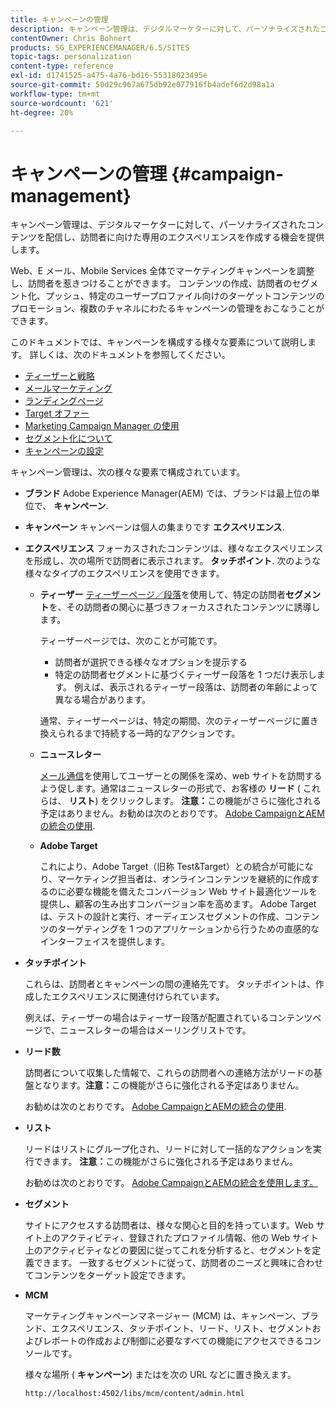 ```yaml
---
title: キャンペーンの管理
description: キャンペーン管理は、デジタルマーケターに対して、パーソナライズされたコンテンツを配信し、訪問者に向けた専用のエクスペリエンスを作成する機会を提供します。 Web、E メール、Mobile Services 全体でマーケティングキャンペーンを調整し、訪問者を惹きつけることができます。
contentOwner: Chris Bohnert
products: SG_EXPERIENCEMANAGER/6.5/SITES
topic-tags: personalization
content-type: reference
exl-id: d1741525-a475-4a76-bd16-55318023495e
source-git-commit: 50d29c967a675db92e077916fb4adef6d2d98a1a
workflow-type: tm+mt
source-wordcount: '621'
ht-degree: 20%

---
```



# キャンペーンの管理 {#campaign-management}

キャンペーン管理は、デジタルマーケターに対して、パーソナライズされたコンテンツを配信し、訪問者に向けた専用のエクスペリエンスを作成する機会を提供します。

Web、E メール、Mobile Services 全体でマーケティングキャンペーンを調整し、訪問者を惹きつけることができます。 コンテンツの作成、訪問者のセグメント化、プッシュ、特定のユーザープロファイル向けのターゲットコンテンツのプロモーション、複数のチャネルにわたるキャンペーンの管理をおこなうことができます。

このドキュメントでは、キャンペーンを構成する様々な要素について説明します。 詳しくは、次のドキュメントを参照してください。

* [ティーザーと戦略 ](/help/sites-classic-ui-authoring/classic-personalization-campaigns-teasers-strategy.md)
* [メールマーケティング](/help/sites-classic-ui-authoring/classic-personalization-campaigns-email.md)
* [ランディングページ](/help/sites-classic-ui-authoring/classic-personalization-campaigns-landingpage.md)
* [Target オファー](/help/sites-classic-ui-authoring/classic-personalization-campaigns-target-offers.md)
* [Marketing Campaign Manager の使用 ](/help/sites-classic-ui-authoring/classic-personalization-campaigns-mktg-manager.md)
* [セグメント化について ](/help/sites-classic-ui-authoring/classic-personalization-campaigns-segmentation.md)
* [キャンペーンの設定 ](/help/sites-classic-ui-authoring/classic-personalization-campaigns-setting-up-your.md)

キャンペーン管理は、次の様々な要素で構成されています。

* **ブランド**
Adobe Experience Manager(AEM) では、ブランドは最上位の単位で、 **キャンペーン**.

* **キャンペーン**
キャンペーンは個人の集まりです **エクスペリエンス**.

* **エクスペリエンス**
フォーカスされたコンテンツは、様々なエクスペリエンスを形成し、次の場所で訪問者に表示されます。 **タッチポイント**. 次のような様々なタイプのエクスペリエンスを使用できます。

   * **ティーザー**
     [ティーザーページ／段落](#teasers)を使用して、特定の訪問者&#x200B;**セグメント**&#x200B;を、その訪問者の関心に基づきフォーカスされたコンテンツに誘導します。

     ティーザーページでは、次のことが可能です。

      * 訪問者が選択できる様々なオプションを提示する
      * 特定の訪問者セグメントに基づくティーザー段落を 1 つだけ表示します。 例えば、表示されるティーザー段落は、訪問者の年齢によって異なる場合があります。

     通常、ティーザーページは、特定の期間、次のティーザーページに置き換えられるまで持続する一時的なアクションです。

   * **ニュースレター**

     [メール通信](#emailmarketing)を使用してユーザーとの関係を深め、web サイトを訪問するよう促します。通常はニュースレターの形式で、お客様の **リード** ( これらは、 **リスト**) をクリックします。 **注意：**&#x200B;この機能がさらに強化される予定はありません。お勧めは次のとおりです。 [Adobe CampaignとAEMの統合の使用](/help/sites-administering/campaign.md).

   * **Adobe Target**

     これにより、Adobe Target（旧称 Test&amp;Target）との統合が可能になり、マーケティング担当者は、オンラインコンテンツを継続的に作成するのに必要な機能を備えたコンバージョン Web サイト最適化ツールを提供し、顧客の生み出すコンバージョン率を高めます。 Adobe Targetは、テストの設計と実行、オーディエンスセグメントの作成、コンテンツのターゲティングを 1 つのアプリケーションから行うための直感的なインターフェイスを提供します。

* **タッチポイント**

  これらは、訪問者とキャンペーンの間の連絡先です。 タッチポイントは、作成したエクスペリエンスに関連付けられています。

  例えば、ティーザーの場合はティーザー段落が配置されているコンテンツページで、ニュースレターの場合はメーリングリストです。

* **リード数**

  訪問者について収集した情報で、これらの訪問者への連絡方法がリードの基盤となります。**注意：**&#x200B;この機能がさらに強化される予定はありません。

  お勧めは次のとおりです。 [Adobe CampaignとAEMの統合の使用](/help/sites-administering/campaign.md).

* **リスト**

  リードはリストにグループ化され、リードに対して一括的なアクションを実行できます。 **注意：**&#x200B;この機能がさらに強化される予定はありません。

  お勧めは次のとおりです。 [Adobe CampaignとAEMの統合を使用します。](/help/sites-administering/campaign.md)

* **セグメント**

  サイトにアクセスする訪問者は、様々な関心と目的を持っています。Web サイト上のアクティビティ、登録されたプロファイル情報、他の Web サイト上のアクティビティなどの要因に従ってこれを分析すると、セグメントを定義できます。 一致するセグメントに従って、訪問者のニーズと興味に合わせてコンテンツをターゲット設定できます。

* **MCM**

  マーケティングキャンペーンマネージャー (MCM) は、キャンペーン、ブランド、エクスペリエンス、タッチポイント、リード、リスト、セグメントおよびレポートの作成および制御に必要なすべての機能にアクセスできるコンソールです。

  様々な場所 ( **キャンペーン**) またはを次の URL などに置き換えます。

  `http://localhost:4502/libs/mcm/content/admin.html`
